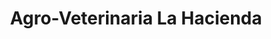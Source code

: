 ---
title: "Agro-Veterinaria La Hacienda"
url: /san-cristobal/agro-veterinaria-la-hacienda/
shop: Tiere
---